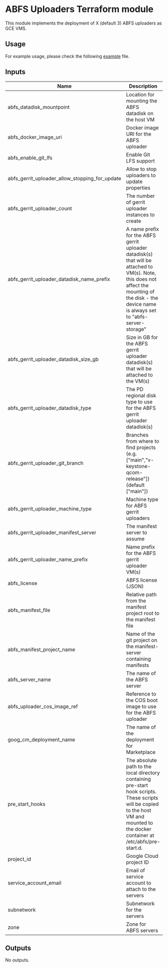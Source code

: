 # ABFS Uploaders Terraform module

This module implements the deployment of X (default 3) ABFS uploaders as GCE VMS.

## Usage

For example usage, please check the following [example](../../examples/simple/main.tf) file.

<!-- BEGINNING OF PRE-COMMIT-TERRAFORM DOCS HOOK -->
## Inputs

| Name | Description | Type | Default | Required |
|------|-------------|------|---------|:--------:|
| abfs\_datadisk\_mountpoint | Location for mounting the ABFS datadisk on the host VM | `string` | `"/mnt/disks/abfs-data"` | no |
| abfs\_docker\_image\_uri | Docker image URI for the ABFS uploader | `string` | n/a | yes |
| abfs\_enable\_git\_lfs | Enable Git LFS support | `bool` | `false` | no |
| abfs\_gerrit\_uploader\_allow\_stopping\_for\_update | Allow to stop uploaders to update properties | `bool` | `true` | no |
| abfs\_gerrit\_uploader\_count | The number of gerrit uploader instances to create | `number` | `3` | no |
| abfs\_gerrit\_uploader\_datadisk\_name\_prefix | A name prefix for the ABFS gerrit uploader datadisk(s) that will be attached to VM(s). Note, this does not affect the mounting of the disk - the device name is always set to "abfs-server-storage" | `string` | `"abfs-gerrit-uploader-datadisk"` | no |
| abfs\_gerrit\_uploader\_datadisk\_size\_gb | Size in GB for the ABFS gerrit uploader datadisk(s) that will be attached to the VM(s) | `number` | `4096` | no |
| abfs\_gerrit\_uploader\_datadisk\_type | The PD regional disk type to use for the ABFS gerrit uploader datadisk(s) | `string` | `"pd-ssd"` | no |
| abfs\_gerrit\_uploader\_git\_branch | Branches from where to find projects (e.g. ["main","v-keystone-qcom-release"]) (default ["main"]) | `set(string)` | <pre>[<br>  "main"<br>]</pre> | no |
| abfs\_gerrit\_uploader\_machine\_type | Machine type for ABFS gerrit uploaders | `string` | `"n2d-standard-48"` | no |
| abfs\_gerrit\_uploader\_manifest\_server | The manifest server to assume | `string` | `"android.googlesource.com"` | no |
| abfs\_gerrit\_uploader\_name\_prefix | Name prefix for the ABFS gerrit uploader VM(s) | `string` | `"abfs-gerrit-uploader"` | no |
| abfs\_license | ABFS license (JSON) | `string` | n/a | yes |
| abfs\_manifest\_file | Relative path from the manifest project root to the manifest file | `string` | `"default.xml"` | no |
| abfs\_manifest\_project\_name | Name of the git project on the manifest-server containing manifests | `string` | `"platform/manifest"` | no |
| abfs\_server\_name | The name of the ABFS server | `string` | n/a | yes |
| abfs\_uploader\_cos\_image\_ref | Reference to the COS boot image to use for the ABFS uploader | `string` | `"projects/cos-cloud/global/images/family/cos-109-lts"` | no |
| goog\_cm\_deployment\_name | The name of the deployment for Marketplace | `string` | `""` | no |
| pre\_start\_hooks | The absolute path to the local directory containing pre-start hook scripts. These scripts will be copied to the host VM and mounted to the docker container at /etc/abfs/pre-start.d. | `string` | `null` | no |
| project\_id | Google Cloud project ID | `string` | n/a | yes |
| service\_account\_email | Email of service account to attach to the servers | `string` | n/a | yes |
| subnetwork | Subnetwork for the servers | `string` | n/a | yes |
| zone | Zone for ABFS servers | `string` | n/a | yes |

## Outputs

No outputs.

<!-- END OF PRE-COMMIT-TERRAFORM DOCS HOOK -->
